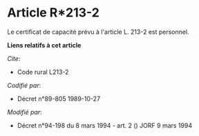 # Article R*213-2

Le certificat de capacité prévu à l'article L. 213-2 est personnel.

**Liens relatifs à cet article**

_Cite_:

  - Code rural L213-2

_Codifié par_:

  - Décret n°89-805 1989-10-27

_Modifié par_:

  - Décret n°94-198 du 8 mars 1994 - art. 2 () JORF 9 mars 1994
